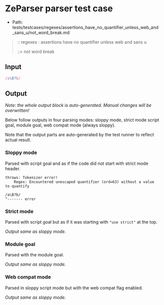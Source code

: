 # ZeParser parser test case

- Path: tests/testcases/regexes/assertions_have_no_quantifier_unless_web_and_sans_u/not_word_break.md

> :: regexes : assertions have no quantifier unless web and sans u
>
> ::> not word break

## Input


`````js
/a\B?b/
`````

## Output

_Note: the whole output block is auto-generated. Manual changes will be overwritten!_

Below follow outputs in four parsing modes: sloppy mode, strict mode script goal, module goal, web compat mode (always sloppy).

Note that the output parts are auto-generated by the test runner to reflect actual result.

### Sloppy mode

Parsed with script goal and as if the code did not start with strict mode header.

`````
throws: Tokenizer error!
    Regex: Encountered unescaped quantifier (ord=63) without a value to quantify

/a\B?b/
^------- error
`````

### Strict mode

Parsed with script goal but as if it was starting with `"use strict"` at the top.

_Output same as sloppy mode._

### Module goal

Parsed with the module goal.

_Output same as sloppy mode._

### Web compat mode

Parsed in sloppy script mode but with the web compat flag enabled.

_Output same as sloppy mode._
